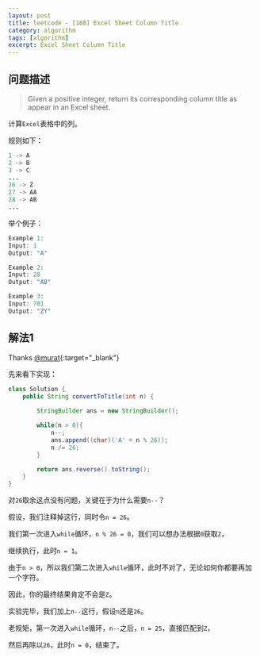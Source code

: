 ```yaml
---
layout: post
title: leetcode - [168] Excel Sheet Column Title
category: algorithm
tags: [algorithm]
excerpt: Excel Sheet Column Title
---
```


## 问题描述  

> Given a positive integer, return its corresponding column title as appear in an Excel sheet.  

计算`Excel`表格中的列。  

规则如下：  

``` java
1 -> A
2 -> B
3 -> C
...
26 -> Z
27 -> AA
28 -> AB 
...
```

举个例子：  

``` java
Example 1:
Input: 1
Output: "A"

Example 2:
Input: 28
Output: "AB"

Example 3:
Input: 701
Output: "ZY"
```


## 解法1  

Thanks [@murat](https://leetcode.com/problems/excel-sheet-column-title/discuss/51399/Accepted-Java-solution){:target="_blank"}  

先来看下实现：  

``` java
class Solution {
    public String convertToTitle(int n) {
        
        StringBuilder ans = new StringBuilder();

        while(n > 0){
            n--;
            ans.append((char)('A' + n % 26));
            n /= 26;
        }

        return ans.reverse().toString();
    }
}
```

对`26`取余这点没有问题，关键在于为什么需要`n--`？  

假设，我们注释掉这行，同时令`n = 26`。  

我们第一次进入`while`循环，`n % 26 = 0`，我们可以想办法根据`0`获取`Z`，  

继续执行，此时`n = 1`。  

由于`n > 0`，所以我们第二次进入`while`循环，此时不对了，无论如何你都要再加一个字符。    

因此，你的最终结果肯定不会是`Z`。  

实验完毕，我们加上`n--`这行，假设`n`还是`26`。  

老规矩，第一次进入`while`循环，`n--`之后，`n = 25`，直接匹配到`Z`，  

然后再除以`26`，此时`n = 0`，结束了。  